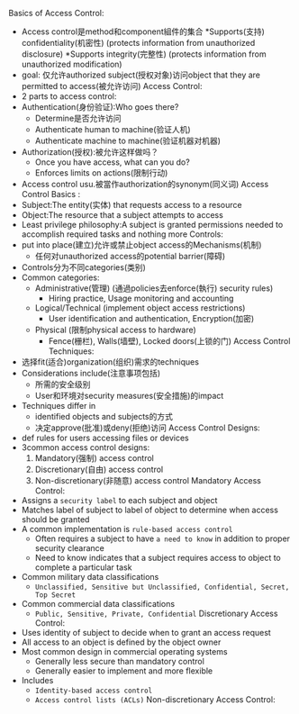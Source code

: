 Basics of Access Control:
  * Access control是method和component組件的集合
      *Supports(支持) confidentiality(机密性) (protects information from unauthorized disclosure)
      *Supports integrity(完整性) (protects information from unauthorized modification)
  * goal: 仅允许authorized subject(授权对象)访问object that they are permitted to access(被允许访问)
Access Control:
  * 2 parts to access control:
  * Authentication(身份验证):Who goes there?
      * Determine是否允许访问
      * Authenticate human to machine(验证人机)
      * Authenticate machine to machine(验证机器对机器)
  * Authorization(授权):被允许这样做吗？
      * Once you have access, what can you do?
      * Enforces limits on actions(限制行动)
  *  Access control usu.被當作authorization的synonym(同义词)
Access Control Basics :
  * Subject:The entity(实体) that requests access to a resource 
  * Object:The resource that a subject attempts to access
  * Least privilege philosophy:A subject is granted permissions needed to accomplish required tasks and nothing more
Controls:
  * put into place(建立)允许或禁止object access的Mechanisms(机制) 
      * 任何对unauthorized access的potential barrier(障碍)
  * Controls分为不同categories(类别)
  * Common categories:
      * Administrative(管理) (通過policies去enforce(執行) security rules)
          - Hiring practice, Usage monitoring and accounting
      * Logical/Technical (implement object access restrictions)
          - User identification and authentication, Encryption(加密)
      * Physical (限制physical access to hardware)
          - Fence(栅栏), Walls(墙壁), Locked doors(上锁的门)
Access Control Techniques:
  * 选择fit(适合)organization(组织)需求的techniques
  * Considerations include(注意事项包括)
      - 所需的安全级别
      - User和环境对security measures(安全措施)的impact
  * Techniques differ in 
      - identified objects and subjects的方式
      - 决定approve(批准)或deny(拒绝)访问
Access Control Designs:
  * def rules for users accessing files or devices
  * 3common access control designs:
      1. Mandatory(强制) access control
      2. Discretionary(自由) access control
      3. Non-discretionary(非随意) access control
Mandatory Access Control:
  * Assigns a `security label` to each subject and object
  * Matches label of subject to label of object to determine when access should be granted
  * A common implementation is `rule-based access control`
      * Often requires a subject to have `a need to know` in addition to proper security clearance
      * Need to know indicates that a subject requires access to object to complete a particular task
  * Common military data classifications
      * `Unclassified, Sensitive but Unclassified, Confidential, Secret, Top Secret`
  * Common commercial data classifications
      * `Public, Sensitive, Private, Confidential`
Discretionary Access Control:
  * Uses identity of subject to decide when to grant an access request
  * All access to an object is defined by the object owner
  * Most common design in commercial operating systems
      * Generally less secure than mandatory control
      * Generally easier to implement and more flexible
  * Includes 
      * `Identity-based access control` 
      * `Access control lists (ACLs)`
Non-discretionary Access Control:










